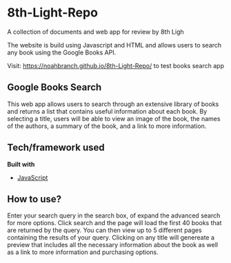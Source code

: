 # 8th-Light-Repo
A collection of documents and web app for review by 8th Ligh

The website is build using Javascript and HTML and allows users to search any book using the Google Books API.

Visit: https://noahbranch.github.io/8th-Light-Repo/ to test books search app

## Google Books Search
This web app allows users to search through an extensive library of books and returns a list that contains useful information about each book. By selecting a title, users will be able to view an image of the book, the names of the authors, a summary of the book, and a link to more information.

## Tech/framework used

<b>Built with</b>
- [JavaScript](https://www.javascript.com/)

## How to use?
Enter your search query in the search box, of expand the advanced search for more options. Click search and the page will load the first 40 books that are returned by the query. You can then view up to 5 different pages containing the results of your query. Clicking on any title will genereate a preview that includes all the necessary information about the book as well as a link to more information and purchasing options. 
